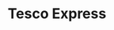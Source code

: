 ---
title: "Tesco Express"
url: /edinburgh/tesco-express-great-junction-street/
shop: Lebensmittel
---